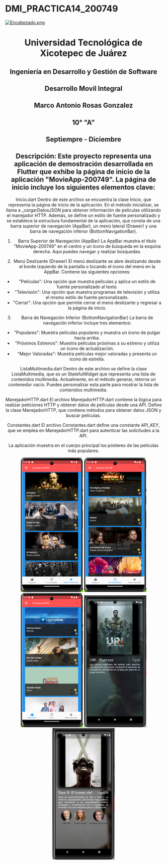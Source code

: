 # DMI_PRACTICA14_200749

[![Encabezado.png](https://i.postimg.cc/PJKtvHNC/Encabezado.png)](https://postimg.cc/K3kXCdPb)

<div align="center">
  
# Universidad Tecnológica de Xicotepec de Juárez

## Ingeniería en Desarrollo y Gestión de Software

## Desarrollo Movil Integral

## Marco Antonio Rosas Gonzalez
 
## 10° "A"

## Septiempre - Diciembre

## Descripción:  Este proyecto representa una aplicación de demostración desarrollada en Flutter que exhibe la página de inicio de la aplicación "MovieApp-200749". La página de inicio incluye los siguientes elementos clave:

Inicio.dart
Dentro de este archivo se encuentra la clase Inicio, que representa la página de inicio de la aplicación. En el método inicializar, se llama a _cargarDatosJSON para obtener información de películas utilizando el manejador HTTP. Además, se define un estilo de fuente personalizado y se establece la estructura fundamental de la aplicación, que consta de una barra superior de navegación (AppBar), un menú lateral (Drawer) y una barra de navegación inferior (BottomNavigationBar).

1. Barra Superior de Navegación (AppBar)
La AppBar muestra el título "MovieApp-200749" en el centro y un ícono de búsqueda en la esquina derecha. Aquí puedes navegar y realizar búsquedas.

2. Menú Deslizante (Drawer)
El menú deslizante se abre deslizando desde el borde izquierdo de la pantalla o tocando el ícono del menú en la AppBar. Contiene las siguientes opciones:

- "Películas": Una opción que muestra películas y aplica un estilo de fuente personalizado al texto.
- "Televisión": Una opción que muestra programas de televisión y utiliza el mismo estilo de fuente personalizado.
- "Cerrar": Una opción que permite cerrar el menú deslizante y regresar a la página de inicio.

3. Barra de Navegación Inferior (BottomNavigationBar)
La barra de navegación inferior incluye tres elementos:

- "Populares": Muestra películas populares y muestra un ícono de pulgar hacia arriba.
- "Próximos Estrenos": Muestra películas próximas a su estreno y utiliza un ícono de actualización.
- "Mejor Valoradas": Muestra películas mejor valoradas y presenta un ícono de estrella.

ListaMultimedia.dart
Dentro de este archivo se define la clase ListaMultimedia, que es un StatefulWidget que representa una lista de contenidos multimedia. Actualmente, en el método generar, retorna un contenedor vacío. Puedes personalizar esta parte para mostrar la lista de contenidos multimedia.

ManejadorHTTP.dart
El archivo ManejadorHTTP.dart contiene la lógica para realizar peticiones HTTP y obtener datos de películas desde una API. Define la clase ManejadorHTTP, que contiene métodos para obtener datos JSON y buscar películas.

Constantes.dart
El archivo Constantes.dart define una constante API_KEY, que se emplea en ManejadorHTTP.dart para autenticar las solicitudes a la API.

La aplicación muestra en el cuerpo principal los pósteres de las películas más populares.


<p align="center">
<img src="./assets/2.png" width="200" alt="Captura de Pantalla 1">
<img src="./assets/1.png" width="200" alt="Captura de Pantalla 2">
<img src="./assets/3.png" width="200" alt="Captura de Pantalla 3">
<img src="./assets/4.png" width="200" alt="Captura de Pantalla 4">
<img src="./assets/5.png" width="200" alt="Captura de Pantalla 5">
</p>




&nbsp;
&nbsp;

&nbsp;
&nbsp;

<br>
<br>
